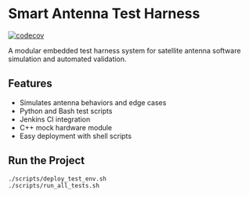 # Smart Antenna Test Harness
[![codecov](https://codecov.io/gh/lorenzocazzador/smart-antenna-test-harness/graph/badge.svg?token=YQTT0FTYTN)](https://codecov.io/gh/lorenzocazzador/smart-antenna-test-harness)

A modular embedded test harness system for satellite antenna software simulation and automated validation.

## Features
- Simulates antenna behaviors and edge cases
- Python and Bash test scripts
- Jenkins CI integration
- C++ mock hardware module
- Easy deployment with shell scripts

## Run the Project

```bash
./scripts/deploy_test_env.sh
./scripts/run_all_tests.sh
